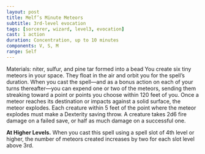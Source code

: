 ```yaml
---
layout: post
title: Melf’s Minute Meteors
subtitle: 3rd-level evocation
tags: [sorcerer, wizard, level3, evocation]
cast: 1 action
duration: Concentration, up to 10 minutes
components: V, S, M
range: Self
---
```

Materials: niter, sulfur, and pine tar formed into a bead
You create six tiny meteors in your space. They float in the air and orbit you for the spell’s duration. When you cast the spell—and as a bonus action on each of your turns thereafter—you can expend one or two of the meteors, sending them streaking toward a point or points you choose within 120 feet of you. Once a meteor reaches its destination or impacts against a solid surface, the meteor explodes. Each creature within 5 feet of the point where the meteor explodes must make a Dexterity saving throw. A creature takes 2d6 fire damage on a failed save, or half as much damage on a successful one.

**At Higher Levels.** When you cast this spell using a spell slot of 4th level or higher, the number of meteors created increases by two for each slot level above 3rd.